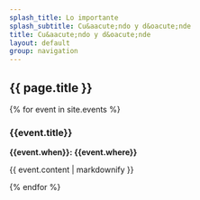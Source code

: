 ```yaml
---
splash_title: Lo importante
splash_subtitle: Cu&aacute;ndo y d&oacute;nde
title: Cu&aacute;ndo y d&oacute;nde
layout: default
group: navigation
---
```

<div id="fh5co-when-where" class="fh5co-section-gray">
    <div class="container">
        <div class="row">
            <div class="col-md-8 col-md-offset-2 text-center heading-section animate-box">
                <h2>{{ page.title }}</h2>
            </div>
        </div>
        {% for event in site.events %}
            <div class="col-md-6 text-center animate-box">
                <div class="wedding-events">
                    <div class="ceremony-bg" style="background-image: url({{event.image | relative_url }});"></div>
                    <div class="desc">
                        <h3>{{event.title}}</h3>
                        <p><strong>{{event.when}}: {{event.where}}</strong></p>
                        <p>{{ event.content | markdownify }}</p>
                    </div>
                </div>
            </div>
        {% endfor %}
        <div class="row">
            <div class="col-md-12">
                <div id="map" class="fh5co-map"></div>
            </div>
        </div>
    </div>
</div>